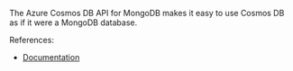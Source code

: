 The Azure Cosmos DB API for MongoDB makes it easy to use Cosmos DB as if it were a MongoDB database.

References:

- [Documentation](https://learn.microsoft.com/en-us/azure/cosmos-db/mongodb/)  
